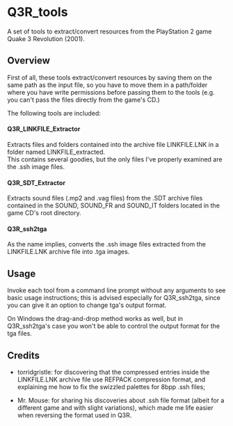 # Q3R_tools
A set of tools to extract/convert resources from the PlayStation 2 game Quake 3 Revolution (2001).


## Overview
First of all, these tools extract/convert resources by saving them on the same path as the input file, so you have to move them in a path/folder where you have write permissions before passing them to the tools (e.g. you can't pass the files directly from the game's CD.)</br>

The following tools are included:

#### Q3R_LINKFILE_Extractor
Extracts files and folders contained into the archive file LINKFILE.LNK in a folder named LINKFILE_extracted.</br>
This contains several goodies, but the only files I've properly examined are the .ssh image files.

#### Q3R_SDT_Extractor
Extracts sound files (.mp2 and .vag files) from the .SDT archive files contained in the SOUND, SOUND_FR and SOUND_IT folders located in the game CD's root directory.

#### Q3R_ssh2tga
As the name implies, converts the .ssh image files extracted from the LINKFILE.LNK archive file into .tga images.

## Usage
Invoke each tool from a command line prompt without any arguments to see basic usage instructions; this is advised especially for Q3R_ssh2tga, since you can give it an option to change tga's output format.

On Windows the drag-and-drop method works as well, but in Q3R_ssh2tga's case you won't be able to control the output format for the tga files.

## Credits
- torridgristle: for discovering that the compressed entries inside the LINKFILE.LNK archive file use REFPACK compression format, and explaining me how to fix the swizzled palettes for 8bpp .ssh files;

- Mr. Mouse: for sharing his discoveries about .ssh file format (albeit for a different game and with slight variations), which made me life easier when reversing the format used in Q3R.
